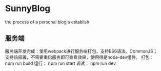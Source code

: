 # SunnyBlog
the process of a personal blog's establish

## 服务端
服务端开发完成：使用webpack进行服务端打包，支持ES6语法、CommonJS；支持热部署，不需要重启服务即可查看效果，使用得是node-dev组件。
打包： npm run build
运行： npm run start
调试： npm run dev 
